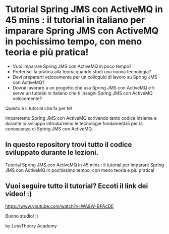 # Tutorial Spring JMS con ActiveMQ in 45 mins : il tutorial in italiano per imparare Spring JMS con ActiveMQ in pochissimo tempo, con meno teoria e più pratica! 

- Vuoi imparare Spring JMS con ActiveMQ in poco tempo? 
- Preferisci la pratica alla teoria quando studi una nuova tecnologia?
- Devi prepararti velocemente per un colloquio di lavoro su Spring JMS con ActiveMQ? 
- Dovrai lavorare a un progetto che usa Spring JMS con ActiveMQ e ti serve un tutorial in italiano che ti insegni Spring JMS con ActiveMQ velocemente?

Questo è il tutorial che fa per te!

Impareremo Spring JMS con ActiveMQ scrivendo tanto codice insieme e durante lo sviluppo introdurremo le tecnologie fondamentali per la conoscenza di Spring JMS con ActiveMQ.

## In questo repository trovi tutto il codice sviluppato durante le lezioni.

Tutorial Spring JMS con ActiveMQ in 45 mins : il tutorial per imparare Spring JMS con ActiveMQ in pochissimo tempo, con meno teoria e più pratica! 

## Vuoi seguire tutto il tutorial? Eccoti il link dei video! :) 
https://www.youtube.com/watch?v=WA9W-BPAcDE

Buono studio! :)

by LessTheory Academy
